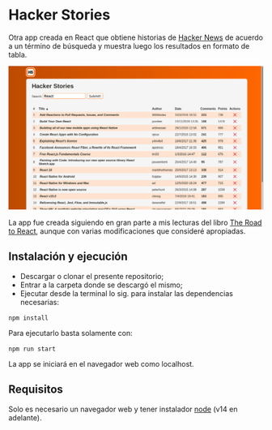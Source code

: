 # Hacker Stories

Otra app creada en React que obtiene historias de [Hacker News](https://news.ycombinator.com/) de acuerdo a un término de búsqueda y muestra luego los resultados en formato de tabla.

![Imagen](https://raw.githubusercontent.com/FedeHC/Hacker-Stories/master/src/shared/img/image-app.png)

La app fue creada siguiendo en gran parte a mis lecturas del libro [The Road to React](https://github.com/the-road-to-learn-react), aunque con varias modificaciones que consideré apropiadas.

## Instalación y ejecución

* Descargar o clonar el presente repositorio;
* Entrar a la carpeta donde se descargó el mismo;
* Ejecutar desde la terminal lo sig. para instalar las dependencias necesarias:

```node
npm install
```

Para ejecutarlo basta solamente con:

```node
npm run start
```

La app se iniciará en el navegador web como localhost.

## Requisitos

Solo es necesario un navegador web y tener instalador [node](https://nodejs.org/en/) (v14 en adelante).